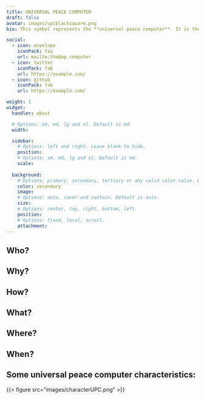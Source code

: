```yaml
---
title: UNIVERSAL PEACE COMPUTER
draft: false
avatar: images/upcblacksquare.png
bio: This symbol represents the **universal peace computer**. It is the peace symbol with a capital 'U' for universal overlayed, and a capital 'C' for computer off the right. This symbol is trademarked, but not registered. 

social:
  - icon: envelope
    iconPack: fas
    url: mailto:the@wp.computer
  - icon: twitter
    iconPack: fab
    url: https://example.com/
  - icon: github
    iconPack: fab
    url: https://example.com/

weight: 1
widget:
  handler: about

  # Options: sm, md, lg and xl. Default is md.
  width:

  sidebar:
    # Options: left and right. Leave blank to hide.
    position:
    # Options: sm, md, lg and xl. Default is md.
    scale:
  
  background:
    # Options: primary, secondary, tertiary or any valid color value. Default is primary.
    color: secondary
    image:
    # Options: auto, cover and contain. Default is auto.
    size:
    # Options: center, top, right, bottom, left.
    position:
    # Options: fixed, local, scroll.
    attachment: 
---
```


## Who?

## Why?

## How?

## What?

## Where?

## When?

## Some universal peace computer characteristics:

{{< figure src="images/characterUPC.png" >}}
